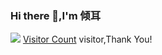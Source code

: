 ### Hi there 👋,I'm 倾耳
![](https://github-readme-stats.vercel.app/api?username=beimuyira&show_icons=true&theme=transparent)
[Visitor Count](https://profile-counter.glitch.me/beimuyira/count.svg) visitor,Thank You!

